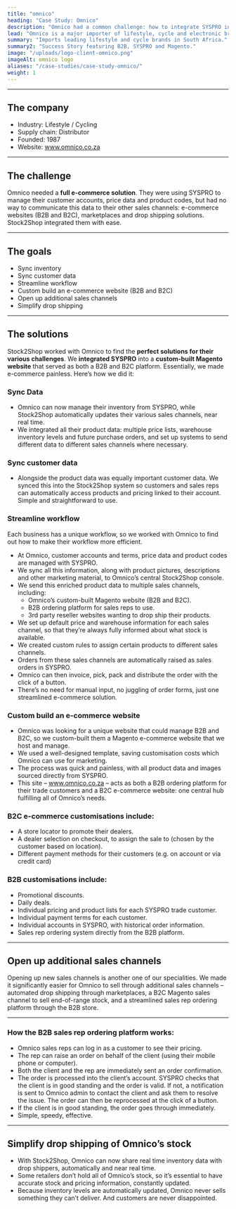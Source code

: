 ```yaml
---
title: "omnico"
heading: "Case Study: Omnico"
description: "Omnico had a common challenge: how to integrate SYSPRO into multiple sales channels. Our solution? A Magento B2B and B2C e-commerce website integrated with Stock2Shop. We worked closely with Omnico to create the perfect solution to suit their needs. Read more!"
lead: "Omnico is a major importer of lifestyle, cycle and electronic brands, including GoPro, Canondale, Giro, Stages, Ryder and Red-e."
summary: "Imports leading lifestyle and cycle brands in South Africa."
summary2: "Success Story featuring B2B, SYSPRO and Magento."
image: "/uploads/logo-client-omnico.png"
imageAlt: omnico logo
aliases: "/case-studies/case-study-omnico/"
weight: 1
---
```


---
## The company
- Industry: Lifestyle / Cycling
- Supply chain: Distributor
- Founded: 1987
- Website: www.omnico.co.za

---
## The challenge
Omnico needed a **full e-commerce solution**. They were using SYSPRO to manage their customer accounts, price data and product codes, but had no way to communicate this data to their other sales channels: e-commerce websites (B2B and B2C), marketplaces and drop shipping solutions. Stock2Shop integrated them with ease.

---
## The goals
- Sync inventory
- Sync customer data
- Streamline workflow
- Custom build an e-commerce website (B2B and B2C)
- Open up additional sales channels
- Simplify drop shipping

---
## The solutions
Stock2Shop worked with Omnico to find the **perfect solutions for their various challenges**. We **integrated SYSPRO** into a **custom-built Magento website** that served as both a B2B and B2C platform.
Essentially, we made e-commerce painless. Here’s how we did it:

### Sync Data
- Omnico can now manage their inventory from SYSPRO, while Stock2Shop automatically updates their various sales channels, near real time.
- We integrated all their product data: multiple price lists, warehouse inventory levels and future purchase orders, and set up systems to send different data to different sales channels where necessary.

### Sync customer data
- Alongside the product data was equally important customer data. We synced this into the Stock2Shop system so customers and sales reps can automatically access products and pricing linked to their account. Simple and straightforward to use.

### Streamline workflow
Each business has a unique workflow, so we worked with Omnico to find out how to make their workflow more efficient.
- At Omnico, customer accounts and terms, price data and product codes are managed with SYSPRO.
- We sync all this information, along with product pictures, descriptions and other marketing material, to Omnico’s central Stock2Shop console.
- We send this enriched product data to multiple sales channels, including:
    - Omnico’s custom-built Magento website (B2B and B2C).
    - B2B ordering platform for sales reps to use.
    - 3rd party reseller websites wanting to drop ship their products.
- We set up default price and warehouse information for each sales channel, so that they’re always fully informed about what stock is available.
- We created custom rules to assign certain products to different sales channels.
- Orders from these sales channels are automatically raised as sales orders in SYSPRO.
- Omnico can then invoice, pick, pack and distribute the order with the click of a button.
- There’s no need for manual input, no juggling of order forms, just one streamlined e-commerce solution.

### Custom build an e-commerce website
- Omnico was looking for a unique website that could manage B2B and B2C, so we custom-built them a Magento e-commerce website that we host and manage.
- We used a well-designed template, saving customisation costs which Omnico can use for marketing.
- The process was quick and painless, with all product data and images sourced directly from SYSPRO.
- This site – www.omnico.co.za – acts as both a B2B ordering platform for their trade customers and a B2C e-commerce website: one central hub fulfilling all of Omnico’s needs.

### B2C e-commerce customisations include:
- A store locator to promote their dealers.
- A dealer selection on checkout, to assign the sale to (chosen by the customer based on location).
- Different payment methods for their customers (e.g. on account or via credit card)

### B2B customisations include:
- Promotional discounts.
- Daily deals.
- Individual pricing and product lists for each SYSPRO trade customer.
- Individual payment terms for each customer.
- Individual accounts in SYSPRO, with historical order information.
- Sales rep ordering system directly from the B2B platform.

---
## Open up additional sales channels
Opening up new sales channels is another one of our specialities. We made it significantly easier for Omnico to sell through additional sales channels – automated drop shipping through marketplaces, a B2C Magento sales channel to sell end-of-range stock, and a streamlined sales rep ordering platform through the B2B store.

---
### How the B2B sales rep ordering platform works:
- Omnico sales reps can log in as a customer to see their pricing.
- The rep can raise an order on behalf of the client (using their mobile phone or computer).
- Both the client and the rep are immediately sent an order confirmation.
- The order is processed into the client’s account. SYSPRO checks that the client is in good standing and the order is valid. If not, a notification is sent to Omnico admin to contact the client and ask them to resolve the issue. The order can then be reprocessed at the click of a button.
- If the client is in good standing, the order goes through immediately.
- Simple, speedy, effective.

---
## Simplify drop shipping of Omnico’s stock
- With Stock2Shop, Omnico can now share real time inventory data with drop shippers, automatically and near real time.
- Some retailers don’t hold all of Omnico’s stock, so it’s essential to have accurate stock and pricing information, constantly updated.
- Because inventory levels are automatically updated, Omnico never sells something they can’t deliver. And customers are never disappointed.